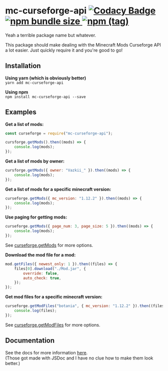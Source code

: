 # mc-curseforge-api [![Codacy Badge](https://api.codacy.com/project/badge/Grade/229792d8c6484b99b47313081248b2fd)](https://www.codacy.com/manual/Mondanzo/mcCurseforgeAPI?utm_source=github.com&utm_medium=referral&utm_content=Mondanzo/mcCurseforgeAPI&utm_campaign=Badge_Grade) [![npm bundle size](https://img.shields.io/bundlephobia/min/mc-curseforge-api) ![npm (tag)](https://img.shields.io/npm/v/mc-curseforge-api/latest)](https://www.npmjs.com/package/mc-curseforge-api)

Yeah a terrible package name but whatever.

This package should make dealing with the Minecraft Mods Curseforge API a lot easier.
Just quickly require it and you're good to go!

## Installation

**Using yarn (which is obviously better)**\
`yarn add mc-curseforge-api`

**Using npm**\
`npm install mc-curseforge-api --save`

## Examples

**Get a list of mods:**

```javascript
const curseforge = require("mc-curseforge-api");

cursforge.getMods().then((mods) => {
    console.log(mods);
});
```

**Get a list of mods by owner:**

```javascript
cursforge.getMods({ owner: "Vazkii_" }).then((mods) => {
    console.log(mods);
});
```

**Get a list of mods for a specific minecraft version:**

```javascript
curseforge.getMods({ mc_version: "1.12.2" }).then((mods) => {
    console.log(mods);
});
```

**Use paging for getting mods:**

```javascript
curseforge.getMods({ page_num: 3, page_size: 5 }).then((mods) => {
    console.log(mods);
});
```

See [curseforge.getMods](https://mondanzo.github.io/mc-curseforge-api/module-CurseForgeAPI.html#~getMods) for more options.

**Download the mod file for a mod:**

```javascript
mod.getFiles({ newest_only: 1 }).then((files) => {
    files[0].download("./Mod.jar", {
        override: false,
        auto_check: true,
    });
});
```

**Get mod files for a specific minecraft version:**

```javascript
curseforge.getModFiles("botania", { mc_version: "1.12.2" }).then((files) => {
    console.log(files);
});
```

See [curseforge.getModFiles](https://mondanzo.github.io/mc-curseforge-api/module-CurseForgeAPI.html#~getModFiles) for more options.

## Documentation

See the docs for more information [here](https://mondanzo.github.io/mc-curseforge-api/).\
(Those got made with JSDoc and I have no clue how to make them look better.)
